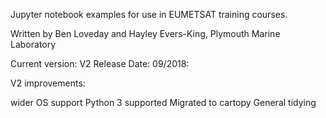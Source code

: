 Jupyter notebook examples for use in EUMETSAT training courses. 

Written by Ben Loveday and Hayley Evers-King, Plymouth Marine Laboratory

Current version: V2
Release Date: 09/2018: 

V2 improvements:

wider OS support
Python 3 supported
Migrated to cartopy
General tidying
